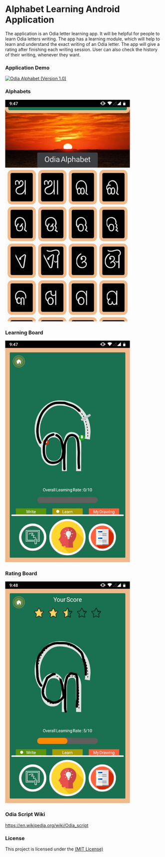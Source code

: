 # Alphabet Learning Android Application

The application is an Odia letter learning app. It will be helpful for people to learn Odia letters writing. The app has a learning module, which will help to learn and understand the exact writing of an Odia letter. The app will give a rating after finishing each writing session. User can also check the history of their writing, whenever they want.

### Application Demo

[![Odia Alphabet (Version 1.0)](https://img.youtube.com/vi/IZtcetrBmAI/0.jpg)](https://www.youtube.com/watch?v=IZtcetrBmAI)

### Alphabets

<img src="/release/app-screenshot/dashboard.jpeg" width="400" />

### Learning Board

<img src="/release/app-screenshot/learning.jpeg" width="400" />

### Rating Board

<img src="/release/app-screenshot/drawing.jpeg" width="400" />

### Odia Script Wiki
https://en.wikipedia.org/wiki/Odia_script

### License
This project is licensed under the [(MIT License)](https://github.com/Deeptiman/Alphabet-Learning-Android-Application/blob/master/LICENSE)
